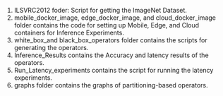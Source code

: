 1. ILSVRC2012 foder: Script for getting the ImageNet Dataset.
2. mobile_docker_image, edge_docker_image, and cloud_docker_image folder contains the code for setting up Mobile, Edge, and Cloud containers for Inference Experiments.
3. white_box_and black_box_operators folder contains the scripts for generating the operators.
4. Inference_Results contains the Accuracy and latency results of the operators.
5. Run_Latency_experiments contains the script for running the latency experiments.
6. graphs folder contains the graphs of partitioning-based operators.
